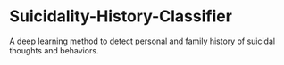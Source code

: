 # Suicidality-History-Classifier
A deep learning method to detect personal and family history of suicidal thoughts and behaviors.
